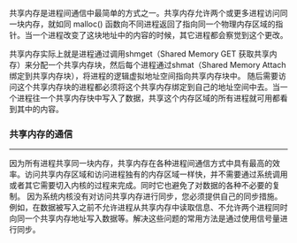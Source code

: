 共享内存是进程间通信中最简单的方式之一。共享内存允许两个或更多进程访问同一块内存，就如同 malloc() 函数向不同进程返回了指向同一个物理内存区域的指针。当一个进程改变了这块地址中的内容的时候，其它进程都会察觉到这个更改。

共享内存实际上就是进程通过调用shmget（Shared Memory GET 获取共享内存）来分配一个共享内存块，然后每个进程通过shmat（Shared Memory Attach 绑定到共享内存块），将进程的逻辑虚拟地址空间指向共享内存块中。 随后需要访问这个共享内存块的进程都必须将这个共享内存绑定到自己的地址空间中去。当一个进程往一个共享内存快中写入了数据，共享这个内存区域的所有进程就可用都看到其中的内容。

### 共享内存的通信
---

因为所有进程共享同一块内存，共享内存在各种进程间通信方式中具有最高的效率。访问共享内存区域和访问进程独有的内存区域一样快，并不需要通过系统调用或者其它需要切入内核的过程来完成。同时它也避免了对数据的各种不必要的复制。
因为系统内核没有对访问共享内存进行同步，您必须提供自己的同步措施。例如，在数据被写入之前不允许进程从共享内存中读取信息、不允许两个进程同时向同一个共享内存地址写入数据等。解决这些问题的常用方法是通过使用信号量进行同步。